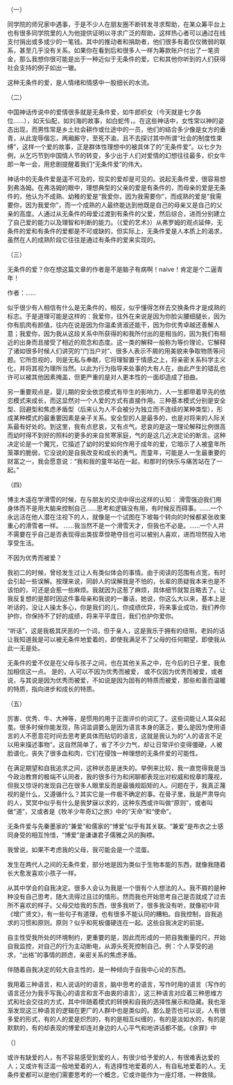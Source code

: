（一）

同学院的师兄家中遇事，于是不少人在朋友圈不断转发寻求帮助，在某众筹平台上也有很多同学院里的人为他提供证明以寻求广泛的帮助，这样热心者可以通过在线支付捐出或多或少的一笔钱。其中的推动者和捐助者，他们很多有着仅仅微弱的联系，甚至几乎没有关系。如果你在看到后和很多人一样为筹款账户付出了一笔资金，那么我想你很可能是出于一种近似于无条件的爱。它和其他你听到的人们获得社会支持的例子如出一辙。

这种无条件的爱，是人情绪和情感中一股细长的水流。

（二）

中国神话传说中的爱情很多就是无条件爱，如牛郎织女（今天就是七夕各位……），如天仙配，如刘海的故事，如白蛇传，。在这些神话中，女性常以神的姿态出现，而男性常是乡土社会耕作或仕途中的一员，他们的结合多少像是女方的垂青，从此宠辱偕忘，两厢厮守，至死不渝。且不去探讨其中所谓“社会的制度性束缚”，这样一个爱的故事，正是群体性理想中的被具体了的“无条件爱”。以七夕为例，从乞巧节到中国情人节的转变，多少出于人们对爱情的幻想往往最多，织女牛郎一年一会，用悲剧提醒着我们“无条件爱”的伟大。

神话中的无条件爱是遥不可及的，现实的爱却是可见的。说起无条件爱，很容易想到弗洛姆。在弗洛姆的眼中，理想典型的父亲的爱是有条件的，而母亲的爱是无条件的，他认为不成熟、幼稚的爱是“我爱你，因为我需要你”，而成熟的爱是“我需要你，因为我爱你”，而一个成熟的人最终能达到他既是自己的母亲又是自己的父亲的高度。人通过从无条件的母爱过渡到有条件的父爱，然后综合，进而分别建立了自己爱的能力以及理智和判断的能力。（《爱的艺术》）从弗罗姆的观点延伸，无条件的爱和有条件的爱都是不可或缺的，但实际上，无条件爱是人本质上的渴求，虽然在人的成熟阶段它往往是通过有条件的爱来实现的。

（三）

无条件的爱？你在想这篇文章的作者是不是脑子有病啊！naive！肯定是个二逼青年！

作者：……

似乎很少有人相信有什么是无条件的，相反，似乎懂得怎样去交换条件才是成熟的标志。于是道理可能是这样的：我爱你，往外在来说是因为你脸尖腰细腿长，因为你有肌肉有颜值，往内在说是因为你温柔贤淑还能干，因为你优秀卓越还善解人意；我爱你，因为我从这段关系中所获得的和我所付出的是相当的，因为我们有相近的出身而且接受了相近的观念和态度。这一类的解释一般称为等价理论，它解释了诸如很多时候人们讲究的“门当户对”、很多人表示不屑的用美貌来争取物质等问题。它所忽视的，则是无私与奉献，它将理智置于情感之上，将亲密关系科学主义化，并将其视为理所当然。以此为行为指导来处事的大有人在，由此产生的错乱也许可以被其他因素掩盖，但更严重的是对人更本性的一面却造成了扭曲。

另一重要观点是，婴儿期的安全依恋模式有毕生的影响力，人一生都带着早先的依恋模式来成长，而这显然对一个人爱的方式有直接作用。三种基本模式分别是安全型、回避型和焦虑矛盾型（后来认为人不会被分为独立而不连续的某种类型），形成某种模式的最重要因素是亲子关系。安全型的人是最多的，也是对将来的人际关系最有好处的。到这里，我有点悲哀，又有点气。悲哀的是这一理论解释比例很高而幼时得不到好的照料的更多的来自贫寒家庭，气的是这几近决定论的断言。这种决定论是一个魔咒，它描述了幼时的爱如何作用于成年的爱，它暗示了人被童年所笼罩的脆弱，它没说的是自我改变和成长的勇气。而童年，可能是人一生最重要的财富之一，我会愿意说：“我和我的童年站在一起，和那时的快乐与痛苦站在了一起。”

（四）

博主木遥在学滑雪的时候，在与朋友的交流中得出这样的认知： 滑雪强迫我们用身体而不是用大脑来控制自己……思考和逻辑没有用，有时候反而碍事。……一个永远活在他人潜在注视下的人，就像是一个试图在下坡每个转向的时候都紧张收束重心的滑雪者一样。 ……我当然不是一个滑雪天才，但我也不必是。……一个人并不需要在乎自己是否表现得出类拔萃惊艳夺目也可以被别人喜欢，进而坦然投入地享受生活。

不因为优秀而被爱？

我初二的时候，曾经发生过让人有类似体会的事情。由于阅读的范围有点宽，有时会引起一些误解。按理来说，同龄人的误解我是不怕的，长辈的质疑我本来也是不该怕的，可还是会惹一些麻烦。我就因为这惹了麻烦，具体细节就暂且略去了。让我反复想的是那时因这件事母亲和我说的一番话，她说，你这么大以来，基本上是听话的，没让人操太多心，你是我们的儿，你成绩优异，将来事业成功，我们养你护你，你保持不了好的成绩，将来平平度日，我们也护你爱你。

“听话”，这是我极其厌恶的一个词，但于亲人，这是我乐于拥有的纽带。老妈的话让我知道我是可以被无条件地爱着的，即使我满足不了父母的任何期望，即使我从此一无是处。

无条件的爱不仅是在父母与孩子之间，也在其他关系之中，在今后的日子里，我愈加相信这一点。 是的，人可以不因为优秀而被爱， 或不仅因为优秀而被爱，或者说，与其说是因为优秀而被爱，不如说是因为固有的特质而被爱，那些和善而温暖的特质，指向进步和成长的特质。

（五）

厉害、优秀、牛、大神等，是惯用的用于正面评价的词汇了。这些词能让人耳朵起茧。很多时候你能发现，陈词滥调要么是因为语言本身的匮乏，要么是因为使用语言的人不愿意花时间去思考更具体而贴切的语言，这就是我认为的“人的语言不足以用来描述事物”。这自然简单了，省了不少力气，却让日常评价变得僵硬，人被脸谱化，丧失了很多血和肉，它们在侵蚀一种理想的无条件爱的可能性。



在满足期望和自我追求之间，这种状态是迷失的。举例来比较，我一直觉得我是当今政治教育的极端不认同者，我的很多行为和闲聊都表现出对权威和规章的蔑视，但我又惊讶的发现自己在很多人眼里反而是最循规蹈矩的人。问题在于，我真正蔑视的是什么，又遵循什么？其实它是一件极不确定的事。在骨子里，我是严肃导向的人，冥冥中似乎有什么是我梦寐以求的，这种东西或许叫做“原则”，或者叫做“道”，又或者是《牧羊少年奇幻之旅》中的“天命”和“使命”。

无条件爱与先秦墨家的“兼爱”和儒家的“博爱”似乎有其关联。“兼爱”是布衣之士感同身受的相互怜惜，“博爱”是谦谦君子儒雅之风的胸襟。

我曾说，如果不考虑我的父母，我可能会是一个混蛋。

发生在两代人之间的无条件爱，部分地是因为类似于生物本能的东西，就像我随着长大愈发喜欢小孩子一样。

从其中学会的自我决定。很多人会认为我是一个很有个人想法的人。我不屑的是种种没有自己思考，随大流得过且过的情形。然而我也开始思考自己是否就成了过去所不喜欢的样子。父母交给我的东西，很多我听了，很多我没有听，就像初中背《增广贤文》，有一些句子有道理，也有很多不能认同的糟粕。自我控制，自我追求的习惯和原则。原则？似乎和死板僵硬连在一起。这些自我决定的前提。

自主性受我所处的环境制约，更重要的是，因此而形成的一把自我衡量的尺，开始自我监控，对自己的行为主动断电，从源头死死控制自己。例：个人享受的追求，“出格”的事情的顾虑，亲密关系的焦虑矛盾。

伴随着自我决定的较大自主性的，是一种倾向于自我中心论的东西。

我用着三种语言，和人说话时的语言，脑中思考的语言，写作时用的语言（写作的语言还分为我手写我心的语言和言不由衷的语言），这三种语言对应着三种思维方式和社会交往的方式，其中伴随着模式的转换和自我的选择性展示和隐藏。我也渐渐发现这三种语言的逻辑在更广的人群中也是类似的。那么是否也可以说，人有很多爱的形式，有的人的爱是炽烈的，有的是相互纠缠的，有的是淡如水的，有的是默默的，有的却表现的博爱却连对身边的人心平气和地讲话都不能。《余罪》中

（）

或许有缺爱的人，有不容易感受到爱的人，有很少给予爱的人，有很难表达爱的人；又或许有泛滥一般地爱着的人，有选择性地爱着的人，有自私地爱着的人。无条件爱都可以是他们需要思考的一个概念，它或许能作为一座灯塔，一种救赎。

